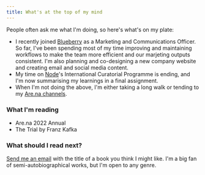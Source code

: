 ```yaml
---
title: What's at the top of my mind
---
```

People often ask me what I'm doing, so here's what's on my plate:

* I recently joined [Blueberry](https://blueberrycreatives.co.uk/) as a Marketing and Communications Officer. So far, I've been spending most of my time improving and maintaining workflows to make the team more efficient and our marjeting outputs consistent. I'm also planning and co-designing a new company website and creating email and social media content.
* My time on [Node](https://nodecenter.net/)'s International Curatorial Programme is ending, and I'm now summarising my learnings in a final assignment.
* When I'm not doing the above, I'm either taking a long walk or tending to my [Are.na channels](https://www.are.na/francesco-imola-2o2ng4qooxm/).

### What I'm reading

* Are.na 2022 Annual
* The Trial by Franz Kafka

### What should I read next?

[Send me an email](mailto:hi@francescoimola.com?body=Hi%20Francesco%2C) with the title of a book you think I might like. I'm a big fan of semi-autobiographical works, but I'm open to any genre.